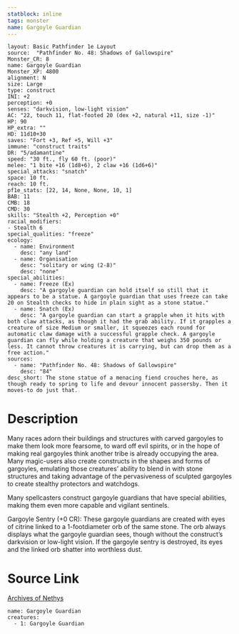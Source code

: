 ```yaml
---
statblock: inline
tags: monster
name: Gargoyle Guardian
---
```

```statblock
layout: Basic Pathfinder 1e Layout
source:  "Pathfinder No. 48: Shadows of Gallowspire"
Monster_CR: 8
name: Gargoyle Guardian
Monster_XP: 4800
alignment: N
size: Large
type: construct
INI: +2
perception: +0
senses: "darkvision, low-light vision"
AC: "22, touch 11, flat-footed 20 (dex +2, natural +11, size -1)"
HP: 90
HP_extra: ""
HD: 11d10+30
saves: "Fort +3, Ref +5, Will +3"
immune: "construct traits"
DR: "5/adamantine"
speed: "30 ft., fly 60 ft. (poor)"
melee: "1 bite +16 (1d8+6), 2 claw +16 (1d6+6)"
special_attacks: "snatch"
space: 10 ft.
reach: 10 ft.
pf1e_stats: [22, 14, None, None, 10, 1]
BAB: 11
CMB: 18
CMD: 30
skills: "Stealth +2, Perception +0"
racial_modifiers:
- Stealth 6
special_qualities: "freeze"
ecology:
  - name: Environment
    desc: "any land"
  - name: Organisation
    desc: "solitary or wing (2-8)"
    desc: "none"
special_abilities:
  - name: Freeze (Ex)
    desc: "A gargoyle guardian can hold itself so still that it appears to be a statue. A gargoyle guardian that uses freeze can take 20 on Stealth checks to hide in plain sight as a stone statue."
  - name: Snatch (Ex)
    desc: "A gargoyle guardian can start a grapple when it hits with both claw attacks, as though it had the grab ability. If it grapples a creature of size Medium or smaller, it squeezes each round for automatic claw damage with a successful grapple check. A gargoyle guardian can fly while holding a creature that weighs 350 pounds or less. It cannot throw creatures it is carrying, but can drop them as a free action."
sources:
  - name: "Pathfinder No. 48: Shadows of Gallowspire"
    desc: "84"
desc_short: The stone statue of a menacing fiend crouches here, as though ready to spring to life and devour innocent passersby. Then it moves-to do just that.
```
# Description
Many races adorn their buildings and structures with carved gargoyles to make them look more fearsome, to ward off evil spirits, or in the hope of making real gargoyles think another tribe is already occupying the area. Many magic-users also create constructs in the shapes and forms of gargoyles, emulating those creatures’ ability to blend in with stone structures and taking advantage of the pervasiveness of sculpted gargoyles to create stealthy protectors and watchdogs.

Many spellcasters construct gargoyle guardians that have special abilities, making them even more capable and vigilant sentinels.

Gargoyle Sentry (+0 CR): These gargoyle guardians are created with eyes of citrine linked to a 1-footdiameter orb of the same stone. The orb always displays what the gargoyle guardian sees, though without the construct’s darkvision or low-light vision. If the gargoyle sentry is destroyed, its eyes and the linked orb shatter into worthless dust.
# Source Link
[Archives of Nethys](https://aonprd.com/MonsterDisplay.aspx?ItemName=Gargoyle%20Guardian)
```encounter-table
name: Gargoyle Guardian
creatures:
  - 1: Gargoyle Guardian
```

